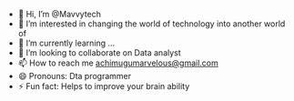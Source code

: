 - 👋 Hi, I’m @Mavvytech
- 👀 I’m interested in changing the world of technology into another world of 
- 🌱 I’m currently learning ...
- 💞️ I’m looking to collaborate on Data analyst 
- 📫 How to reach me achimugumarvelous@gmail.com
- 😄 Pronouns: Dta programmer
- ⚡ Fun fact: Helps to improve your brain ability

<!---
Mavvytech/Mavvytech is a ✨ special ✨ repository because its `README.md` (this file) appears on your GitHub profile.
You can click the Preview link to take a look at your changes.
--->

